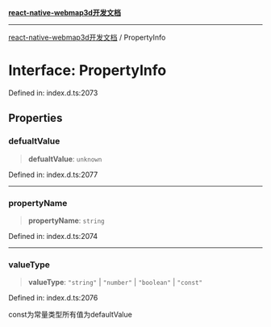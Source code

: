[**react-native-webmap3d开发文档**](../README.md)

***

[react-native-webmap3d开发文档](../globals.md) / PropertyInfo

# Interface: PropertyInfo

Defined in: index.d.ts:2073

## Properties

### defualtValue

> **defualtValue**: `unknown`

Defined in: index.d.ts:2077

***

### propertyName

> **propertyName**: `string`

Defined in: index.d.ts:2074

***

### valueType

> **valueType**: `"string"` \| `"number"` \| `"boolean"` \| `"const"`

Defined in: index.d.ts:2076

const为常量类型所有值为defaultValue
